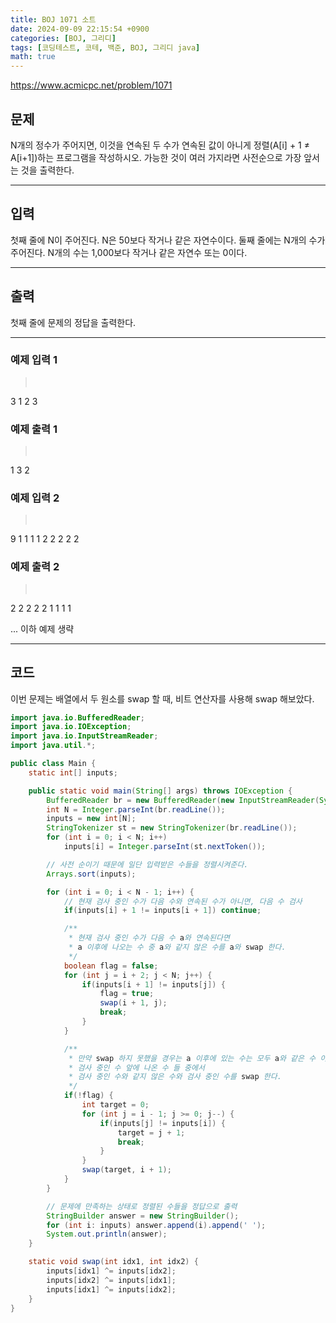```yaml
---
title: BOJ 1071 소트
date: 2024-09-09 22:15:54 +0900
categories: [BOJ, 그리디]
tags: [코딩테스트, 코테, 백준, BOJ, 그리디 java]
math: true
---
```


<https://www.acmicpc.net/problem/1071>

## 문제
N개의 정수가 주어지면, 이것을 연속된 두 수가 연속된 값이 아니게 정렬(A[i] + 1 ≠ A[i+1])하는 프로그램을 작성하시오. 가능한 것이 여러 가지라면 사전순으로 가장 앞서는 것을 출력한다.

---
## 입력
첫째 줄에 N이 주어진다. N은 50보다 작거나 같은 자연수이다. 둘째 줄에는 N개의 수가 주어진다. N개의 수는 1,000보다 작거나 같은 자연수 또는 0이다.

---
## 출력
첫째 줄에 문제의 정답을 출력한다.

---
### 예제 입력 1
> <pre>
3
1 2 3
> </pre>

### 예제 출력 1
> <pre>
1 3 2
> </pre>

### 예제 입력 2
> <pre>
9
1 1 1 1 2 2 2 2 2
> </pre>

### 예제 출력 2
> <pre>
2 2 2 2 2 1 1 1 1
> </pre>

... 이하 예제 생략

---
## 코드

이번 문제는 배열에서 두 원소를 swap 할 때, 비트 연산자를 사용해 swap 해보았다.

```java
import java.io.BufferedReader;
import java.io.IOException;
import java.io.InputStreamReader;
import java.util.*;

public class Main {
    static int[] inputs;

    public static void main(String[] args) throws IOException {
        BufferedReader br = new BufferedReader(new InputStreamReader(System.in));
        int N = Integer.parseInt(br.readLine());
        inputs = new int[N];
        StringTokenizer st = new StringTokenizer(br.readLine());
        for (int i = 0; i < N; i++)
            inputs[i] = Integer.parseInt(st.nextToken());

        // 사전 순이기 때문에 일단 입력받은 수들을 정렬시켜준다.
        Arrays.sort(inputs);

        for (int i = 0; i < N - 1; i++) {
            // 현재 검사 중인 수가 다음 수와 연속된 수가 아니면, 다음 수 검사
            if(inputs[i] + 1 != inputs[i + 1]) continue;

            /**
             * 현재 검사 중인 수가 다음 수 a와 연속된다면
             * a 이후에 나오는 수 중 a와 같지 않은 수를 a와 swap 한다.
             */
            boolean flag = false;
            for (int j = i + 2; j < N; j++) {
                if(inputs[i + 1] != inputs[j]) {
                    flag = true;
                    swap(i + 1, j);
                    break;
                }
            }

            /**
             * 만약 swap 하지 못했을 경우는 a 이후에 있는 수는 모두 a와 같은 수 이기 때문에
             * 검사 중인 수 앞에 나온 수 들 중에서
             * 검사 중인 수와 같지 않은 수와 검사 중인 수를 swap 한다.
             */
            if(!flag) {
                int target = 0;
                for (int j = i - 1; j >= 0; j--) {
                    if(inputs[j] != inputs[i]) {
                        target = j + 1;
                        break;
                    }
                }
                swap(target, i + 1);
            }
        }

        // 문제에 만족하는 상태로 정렬된 수들을 정답으로 출력
        StringBuilder answer = new StringBuilder();
        for (int i: inputs) answer.append(i).append(' ');
        System.out.println(answer);
    }

    static void swap(int idx1, int idx2) {
        inputs[idx1] ^= inputs[idx2];
        inputs[idx2] ^= inputs[idx1];
        inputs[idx1] ^= inputs[idx2];
    }
}
```
